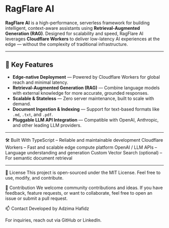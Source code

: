 # RagFlare AI

**RagFlare AI** is a high-performance, serverless framework for building intelligent, context-aware assistants using **Retrieval-Augmented Generation (RAG)**. Designed for scalability and speed, RagFlare AI leverages **Cloudflare Workers** to deliver low-latency AI experiences at the edge — without the complexity of traditional infrastructure.

---

## 🚀 Key Features

- **Edge-native Deployment** — Powered by Cloudflare Workers for global reach and minimal latency.
- **Retrieval-Augmented Generation (RAG)** — Combine language models with external knowledge for more accurate, grounded responses.
- **Scalable & Stateless** — Zero server maintenance, built to scale with demand.
- **Document Ingestion & Indexing** — Support for text-based formats like `.md`, `.txt`, and `.pdf`.
- **Pluggable LLM API Integration** — Compatible with OpenAI, Anthropic, and other leading LLM providers.

---

🛠 Built With
TypeScript – Reliable and maintainable development
Cloudflare Workers – Fast and scalable edge compute platform
OpenAI / LLM APIs – Language understanding and generation
Custom Vector Search (optional) – For semantic document retrieval

---

📄 License
This project is open-sourced under the MIT License. Feel free to use, modify, and contribute.

🤝 Contribution
We welcome community contributions and ideas. If you have feedback, feature requests, or want to collaborate, feel free to open an issue or submit a pull request.

📫 Contact
Developed by Adzima Hafidz

For inquiries, reach out via GitHub or LinkedIn.
